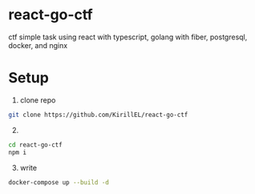 # react-go-ctf
ctf simple task using react with typescript, golang with fiber, postgresql, docker, and nginx

# Setup
1) clone repo
```bash
git clone https://github.com/KirillEL/react-go-ctf
```
2) 
```bash
cd react-go-ctf
npm i
```
3) write
```bash
docker-compose up --build -d
```
